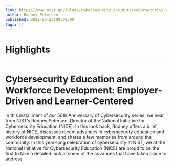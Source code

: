 ```yaml
---
link: https://www.nist.gov/blogs/cybersecurity-insights/cybersecurity-education-and-workforce-development-employer-driven-and
author: Rodney Petersen
published: 2022-03-23T09:00:00
tags: []
---
```

# Highlights


---
# Cybersecurity Education and Workforce Development: Employer-Driven and Learner-Centered
In this installment of our 50th Anniversary of Cybersecurity series, we hear from NIST’s Rodney Petersen, Director of the National Initiative for Cybersecurity Education (NICE). In this look back, Rodney offers a brief history of NICE, discusses recent advances in cybersecurity education and workforce development, and shares a few memories from around the community. In this year-long celebration of cybersecurity at NIST, we at the National Initiative for Cybersecurity Education (NICE) are proud to be the first to take a detailed look at some of the advances that have taken place to address